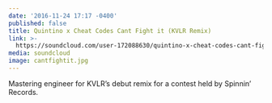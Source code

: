 ```yaml
---
date: '2016-11-24 17:17 -0400'
published: false
title: Quintino x Cheat Codes Cant Fight it (KVLR Remix)
link: >-
  https://soundcloud.com/user-172088630/quintino-x-cheat-codes-cant-fight-it-kvlr-remix
media: soundcloud
image: cantfightit.jpg
---
```

Mastering engineer for KVLR’s debut remix for a contest held by Spinnin’ Records.
